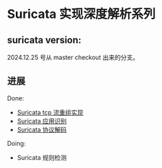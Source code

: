 # Suricata 实现深度解析系列

## suricata version:
2024.12.25 号从 master checkout 出来的分支。

## 进展

Done:

- [Suricata tcp 流重组实现](./suricata%20tcp%20流重组实现.md)
- [Suricata 应用识别](./suricata%20应用识别.md)
- [Suricata 协议解码](./Suricata%20协议解码.md)


Doing:

- Suricata 规则检测
